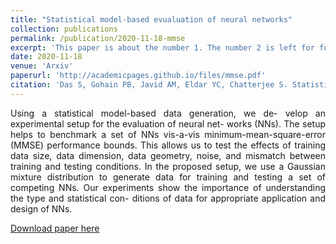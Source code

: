 ```yaml
---
title: "Statistical model-based evualuation of neural networks"
collection: publications
permalink: /publication/2020-11-18-mmse
excerpt: 'This paper is about the number 1. The number 2 is left for future work.'
date: 2020-11-18
venue: 'Arxiv'
paperurl: 'http://academicpages.github.io/files/mmse.pdf'
citation: 'Das S, Gohain PB, Javid AM, Eldar YC, Chatterjee S. Statistical model-based evaluation of neural networks. arXiv preprint arXiv:2011.09015. 2020 Nov 18.'
---
```

<p style="text-align: justify;"> 
Using a statistical model-based data generation, we de-
velop an experimental setup for the evaluation of neural net-
works (NNs). The setup helps to benchmark a set of NNs
vis-a-vis minimum-mean-square-error (MMSE) performance
bounds. This allows us to test the effects of training data size,
data dimension, data geometry, noise, and mismatch between
training and testing conditions. In the proposed setup, we use
a Gaussian mixture distribution to generate data for training
and testing a set of competing NNs. Our experiments show
the importance of understanding the type and statistical con-
ditions of data for appropriate application and design of NNs.
</p>

[Download paper here](http://academicpages.github.io/files/mmse.pdf)